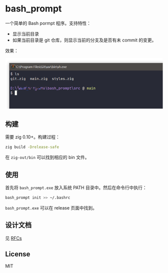 # bash_prompt

一个简单的 Bash pormpt 程序。支持特性：

- 显示当前目录
- 如果当前目录是 git 仓库，则显示当前的分支及是否有未 commit 的变更。

效果：

![screenshot](screen.png)

## 构建

需要 zig 0.10+。构建过程：

```sh
zig build -Drelease-safe
```

在 `zig-out/bin` 可以找到相应的 bin 文件。

## 使用

首先将 `bash_prompt.exe` 放入系统 PATH 目录中。然后在命令行中执行：

```sh
bash_prompt init >> ~/.bashrc
```

`bash_prompt.exe` 可以在 release 页面中找到。

## 设计文档

见 [RFCs]

[RFCs]: https://github.com/yuekcc/bash_prompt/tree/main/rfcs

## License

MIT
